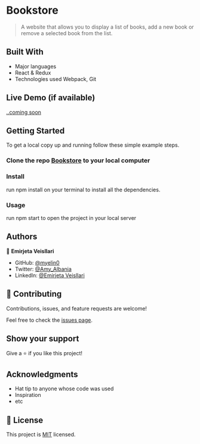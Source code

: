 # Bookstore

> A website that allows you to display a list of books, add a new book or remove a selected book from the list.

## Built With

- Major languages
- React & Redux
- Technologies used
  Webpack, Git

## Live Demo (if available)

[..coming soon](https://livedemo.com)


## Getting Started

To get a local copy up and running follow these simple example steps.

### Clone the repo [Bookstore](git@github.com:myelin0/Bookstore2.git) to your local computer 

### Install
run npm install on your terminal to install all the dependencies.
### Usage
run npm start to open the project in your local server

## Authors

👤 **Emirjeta Veisllari**

- GitHub: [@myelin0](https://github.com/myelin0)
- Twitter: [@Amy_Albania](https://twitter.com/Amy_albania)
- LinkedIn: [@Emirjeta Veisllari](https://www.linkedin.com/in/emirjeta-veisllari/)

## 🤝 Contributing

Contributions, issues, and feature requests are welcome!

Feel free to check the [issues page](https://github.com/myelin0/Bookstore2/issues).

## Show your support

Give a ⭐️ if you like this project!

## Acknowledgments

- Hat tip to anyone whose code was used
- Inspiration
- etc

## 📝 License

This project is [MIT](./MIT.md) licensed.